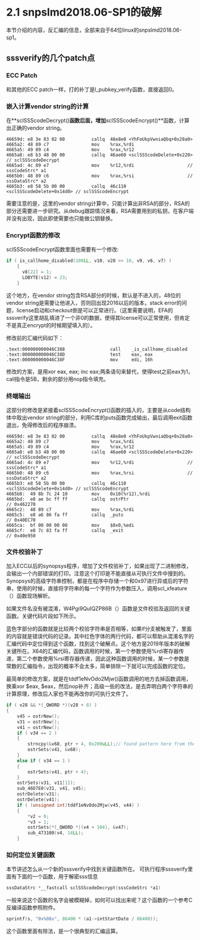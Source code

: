 # 2.1 snpslmd2018.06-SP1的破解

本节介绍的内容，反汇编的信息，全部来自于64位linux的snpslmd2018.06-sp1。

## sssverify的几个patch点

### ECC Patch
和其他的ECC patch一样，打的补丁是l_pubkey_verify函数，直接返回0。

### 嵌入计算vendor string的计算
在**sclSSScodeDecrypt()**函数后面，增加**sclSSScodeEncrypt()**函数，计算出正确的vendor string。

```assembly
46659d:	e8 3e 83 02 00       	callq  48e8e0 <YhFoUkpVwniaQbq+0x28a0>
4665a2:	48 89 c7             	mov    %rax,%rdi
4665a5:	49 89 c4             	mov    %rax,%r12
4665a8:	e8 b3 48 00 00       	callq  46ae60 <sclSSScodeDelete+0x220>  // sclSSScodeDecrypt
4665ad:	4c 89 e7             	mov    %r12,%rdi					// sssCodeStrc* a1
4665b0:	48 89 c6             	mov    %rax,%rsi					// sssDataStrc* a2
4665b3:	e8 58 5b 00 00       	callq  46c110 <sclSSScodeDelete+0x14d0> // sclSSScodeEncrypt
```


需要注意的是，这里的vendor string计算中，只能计算出非RSA的部分，RSA的部分还需要进一步研究。从debug跟踪情况来看，RSA需要用到的私钥，在客户端并没有出现，因此即使需要也只能做公钥替换。

### Encrypt函数的修改
sclSSScodeEncrypt函数里面也需要有一个修改:

```cpp
if ( is_callhome_disabled(100LL, v10, v28 >> 16, v9, v6, v7) )
    {
      v8[22] = 1;
      LOBYTE(v12) = 23;
	}
```

这个地方，在vendor string包含RSA部分的时候，默认是不进入的，48位的vendor string是需要让他进入，否则回出现2016以后的版本，stack error的问题，license启动和checkout倒是可以正常进行。（这里需要说明，EFA的sssverify这里胡乱填进了一个非0的数据，使得其license可以正常使用，但肯定不是真正encrypt的时候期望填入的）。

修改前的汇编代码如下：

```assembly
.text:000000000046C388                 call    _is_callhome_disabled
.text:000000000046C38D                 test    eax, eax
.text:000000000046C38F                 mov     edi, 16h
```

修改的方案，是用xor eax, eax; inc eax;两条语句来替代，使得test之前eax为1，call指令是5B，剩余的部分用nop指令填充。

### 终端输出
这部分的修改是紧接着sclSSScodeEncrypt()函数的插入的，主要是从code结构体中取出vendor string的部分，利用C库的puts函数完成输出，最后调用exit函数退出，免得修改后的程序崩溃。

```assembly
46659d:	e8 3e 83 02 00       	callq  48e8e0 <YhFoUkpVwniaQbq+0x28a0>
4665a2:	48 89 c7             	mov    %rax,%rdi
4665a5:	49 89 c4             	mov    %rax,%r12
4665a8:	e8 b3 48 00 00       	callq  46ae60 <sclSSScodeDelete+0x220>  // sclSSScodeDecrypt
4665ad:	4c 89 e7             	mov    %r12,%rdi					// sssCodeStrc* a1
4665b0:	48 89 c6             	mov    %rax,%rsi					// sssDataStrc* a2
4665b3:	e8 58 5b 00 00          callq  46c110 <sclSSScodeDelete+0x14d0> // sclSSScodeEncrypt
4665b8:  49 8b 7c 24 10         mov    0x10(%r12),%rdi
4665bd:  e8 ae bc ff ff			callq  ostrPtr                           // 0x462270 
4665c2:  48 89 c7               mov    %rax,%rdi
4665c5:  e8 a6 86 fa ff         callq  _puts					     // 0x40EC70
4665ca:  bf 00 00 00 00         mov    $0x0,%edi
4665cf:  e8 7c 83 fa ff         callq  _exit                             // 0x40e950

```

### 文件校验补丁
加入ECC以后的synopsys程序，增加了文件校验补丁，如果出现了二进制修改，会输出一个内部错误的打印。注意这个打印是不能直接从可执行文件中搜到的。Synopsys的高级字符串控制，都是在程序中存储一个和0x97进行异或后的字符串，使用的时候，直接将字符串的每一个字符作为参数压入，调用scl_xfeature（）函数现场解析。

如果文件名没有被混淆，W4Pgi9QuIQZP86B（）函数是文件校验及返回的关键函数。关键代码片段如下所示。

蓝色字部分的函数就是比较两个校验字符串是否相等，如果if分支被触发了，里面的内容就是错误代码的记录。其中红色字体的两行代码，都可以帮助从混淆名字的汇编代码中定位得到这个函数，找到这个破解点。这个地方是2019年版本的破解关键所在。X64的汇编代码，函数调用的时候，第一个参数使用%rdi寄存器传递，第二个参数使用%rsi寄存器传递，因此这种函数调用的时候，某一个参数是常数的汇编指令，出现的概率不会太多，简单排除一下就可以完成函数的定位。

最简单的修改方案，就是在tddf1eNvOdo2Mjw()函数调用的地方去掉函数调用，换乘xor $eax, $eax，然后nop补齐；高级一些的改法，是去弄明白两个字符串的计算原理，修改后人家也不能再改你的可执行文件了。

```cpp
if ( v28 && *(_QWORD *)(v28 + 8) )
{
	v45 = ostrNew();
	v31 = ostrNew();
	v41 = ostrNew();
	if ( v34 == 2 )
	{
		strncpy(&v68, ptr + 4, 0x200uLL);// found pattern here from the constant 0x200
		ostrSets(v41, &v68);
	}
	else if ( v34 == 1 )
	{
		ostrSets(v41, ptr + 4);
	}
	ostrSets(v31, v11[1]);
	sub_46D7E0(v31, v41, v45);
	ostrDelete(v31);
	ostrDelete(v41);
	if ( (unsigned int)tddf1eNvOdo2Mjw(v45, v44) )
	{
		*v2 = 0;
		*v3 = 1;
		ostrSets(*(_QWORD *)(v4 + 104), &v47);
		sub_473100(v4, 14LL);
	}

```

### 如何定位关键函数

本节讲述怎么从一个新的sssverify中找到关键函数所在。
可执行程序sssverify里面有下面的一个函数，用于解密sss信息
```cpp
sssDataStrc *__fastcall sclSSScodeDecrypt(sssCodeStrc *a1)
```

一般来说这个函数的名字会被模糊掉，如何可以找出来呢？这个函数的一个参考C反编译函数参照附件。
```cpp
sprintf(s, "0x%08x", 86400 * (a1->intStartDate / 86400));
```

这个函数里面有除法，是一个很典型的汇编运算。


